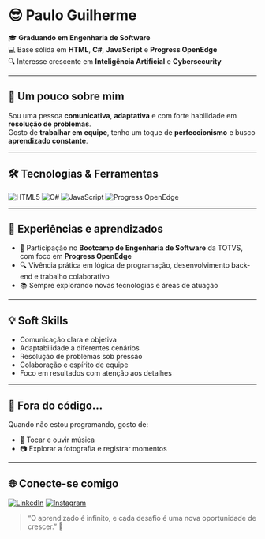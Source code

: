 # 😎 Paulo Guilherme

🎓 **Graduando em Engenharia de Software**  
💻 Base sólida em **HTML**, **C#**, **JavaScript** e **Progress OpenEdge**  
🔍 Interesse crescente em **Inteligência Artificial** e **Cybersecurity**  

---

## 🚀 Um pouco sobre mim
Sou uma pessoa **comunicativa**, **adaptativa** e com forte habilidade em **resolução de problemas**.  
Gosto de **trabalhar em equipe**, tenho um toque de **perfeccionismo** e busco **aprendizado constante**.

---

## 🛠️ Tecnologias & Ferramentas
![HTML5](https://img.shields.io/badge/HTML5-E34F26?style=for-the-badge&logo=html5&logoColor=white)
![C#](https://img.shields.io/badge/C%23-239120?style=for-the-badge&logo=c-sharp&logoColor=white)
![JavaScript](https://img.shields.io/badge/JavaScript-F7DF1E?style=for-the-badge&logo=javascript&logoColor=black)
![Progress OpenEdge](https://img.shields.io/badge/Progress%20OpenEdge-0095D5?style=for-the-badge&logo=progress&logoColor=white)

---

## 📌 Experiências e aprendizados
- 🎯 Participação no **Bootcamp de Engenharia de Software** da TOTVS, com foco em **Progress OpenEdge**  
- 🔍 Vivência prática em lógica de programação, desenvolvimento back-end e trabalho colaborativo  
- 📚 Sempre explorando novas tecnologias e áreas de atuação

---

## 💡 Soft Skills
- Comunicação clara e objetiva  
- Adaptabilidade a diferentes cenários  
- Resolução de problemas sob pressão  
- Colaboração e espírito de equipe  
- Foco em resultados com atenção aos detalhes

---

## 🎵 Fora do código...
Quando não estou programando, gosto de:
- 🎸 Tocar e ouvir música  
- 📷 Explorar a fotografia e registrar momentos  

---

## 🌐 Conecte-se comigo
[![LinkedIn](https://img.shields.io/badge/LinkedIn-0A66C2?style=for-the-badge&logo=linkedin&logoColor=white)](https://www.linkedin.com/in/paulo-guilherme-2299791a7/)
[![Instagram](https://img.shields.io/badge/Instagram-E4405F?style=for-the-badge&logo=instagram&logoColor=white)](https://www.instagram.com/_paulo_guilherme?igsh=MW8yMjE3a2RobW5xNw%3D%3D&utm_source=qr) 

> “O aprendizado é infinito, e cada desafio é uma nova oportunidade de crescer.” 🚀
